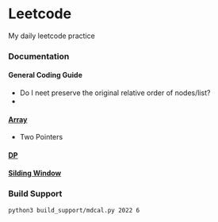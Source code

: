 # Leetcode
My daily leetcode practice

### Documentation
#### General Coding Guide
* Do I neet preserve the original relative order of nodes/list?
* 
#### [Array](doc/array.md)
* Two Pointers
#### [DP](doc/dp.md)
#### [Silding Window](doc/slidwin.md)




### Build Support
```bash
python3 build_support/mdcal.py 2022 6
```